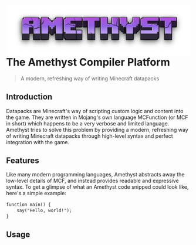 <br>
<img src="Assets/text.png" height="140" alt="Amethyst Compiler Logo" align="right" />

# The Amethyst Compiler Platform <br>
> A modern, refreshing way of writing Minecraft datapacks

## Introduction

Datapacks are Minecraft's way of scripting custom logic and content into the game. They are written in Mojang's own language MCFunction (or MCF in short) which happens to be a very verbose and limited language. Amethyst tries to solve this problem by providing a modern, refreshing way of writing Minecraft datapacks through high-level syntax and perfect integration with the game.

## Features

Like many modern programming languages, Amethyst abstracts away the low-level details of MCF, and instead provides readable and expressive syntax. To get a glimpse of what an Amethyst code snipped could look like, here's a simple example:

```amethyst
function main() {
    say("Hello, world!");
}
```

## Usage